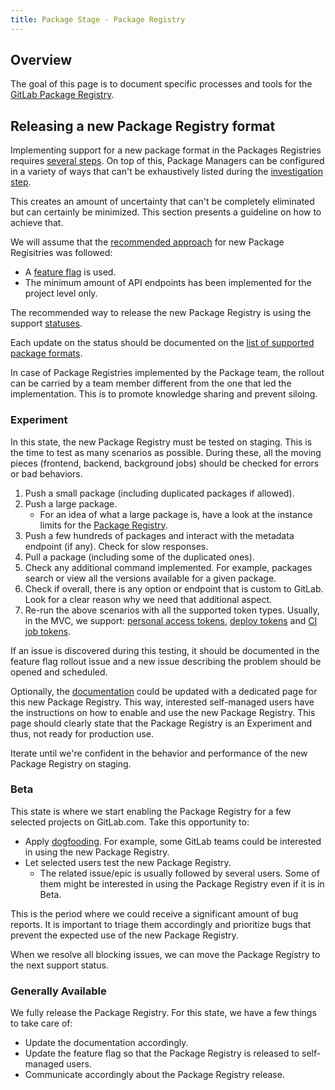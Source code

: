 ```yaml
---
title: Package Stage - Package Registry
---
```


## Overview

The goal of this page is to document specific processes and tools for the [GitLab Package Registry](https://docs.gitlab.com/ee/user/packages/package_registry/index.html).

## Releasing a new Package Registry format

Implementing support for a new package format in the Packages Registries requires [several steps](https://docs.gitlab.com/ee/development/packages.html#mvc-approach).
On top of this, Package Managers can be configured in a variety of ways that can't be exhaustively listed during the [investigation step](https://docs.gitlab.com/ee/development/packages.html#analysis).

This creates an amount of uncertainty that can't be completely eliminated but can certainly be minimized. This section presents a guideline on how to achieve that.

We will assume that the [recommended approach](https://docs.gitlab.com/ee/development/packages.html#mvc-approach) for new Package Regisitries was followed:

- A [feature flag](https://docs.gitlab.com/ee/development/feature_flags/index.html) is used.
- The minimum amount of API endpoints has been implemented for the project level only.

The recommended way to release the new Package Registry is using the support [statuses](https://docs.gitlab.com/ee/policy/experiment-beta-support.html).

Each update on the status should be documented on the [list of supported package formats](https://docs.gitlab.com/ee/user/packages/package_registry/#supported-package-managers).

In case of Package Registries implemented by the Package team, the rollout can be carried by a team member different from the one that led the implementation.
This is to promote knowledge sharing and prevent siloing.

### Experiment

In this state, the new Package Registry must be tested on staging.
This is the time to test as many scenarios as possible. During these, all the moving pieces (frontend, backend, background jobs) should be checked for errors or bad behaviors.

1. Push a small package (including duplicated packages if allowed).
1. Push a large package.
   - For an idea of what a large package is, have a look at the instance limits for the [Package Registry](https://docs.gitlab.com/ee/administration/instance_limits.html#package-registry).
1. Push a few hundreds of packages and interact with the metadata endpoint (if any). Check for slow responses.
1. Pull a package (including some of the duplicated ones).
1. Check any additional command implemented. For example, packages search or view all the versions available for a given package.
1. Check if overall, there is any option or endpoint that is custom to GitLab. Look for a clear reason why we need that additional aspect.
1. Re-run the above scenarios with all the supported token types.
Usually, in the MVC, we support: [personal access tokens](https://docs.gitlab.com/ee/user/profile/personal_access_tokens.html), [deploy tokens](https://docs.gitlab.com/ee/user/project/deploy_tokens/) and [CI job tokens](https://docs.gitlab.com/ee/ci/jobs/ci_job_token.html).

If an issue is discovered during this testing, it should be documented in the feature flag rollout issue and a new issue describing the problem should be opened and scheduled.

Optionally, the [documentation](https://docs.gitlab.com/ee/user/packages/package_registry/) could be updated with a dedicated page for this new Package Registry.
This way, interested self-managed users have the instructions on how to enable and use the new Package Registry.
This page should clearly state that the Package Registry is an Experiment and thus, not ready for production use.

Iterate until we're confident in the behavior and performance of the new Package Registry on staging.

### Beta

This state is where we start enabling the Package Registry for a few selected projects on GitLab.com. Take this opportunity to:

- Apply [dogfooding](/handbook/values/#dogfooding). For example, some GitLab teams could be interested in using the new Package Registry.
- Let selected users test the new Package Registry.
  - The related issue/epic is usually followed by several users. Some of them might be interested in using the Package Registry even if it is in Beta.

This is the period where we could receive a significant amount of bug reports. It is important to triage them accordingly and prioritize bugs that prevent the expected use of the new Package Registry.

When we resolve all blocking issues, we can move the Package Registry to the next support status.

### Generally Available

We fully release the Package Registry. For this state, we have a few things to take care of:

- Update the documentation accordingly.
- Update the feature flag so that the Package Registry is released to self-managed users.
- Communicate accordingly about the Package Registry release.
